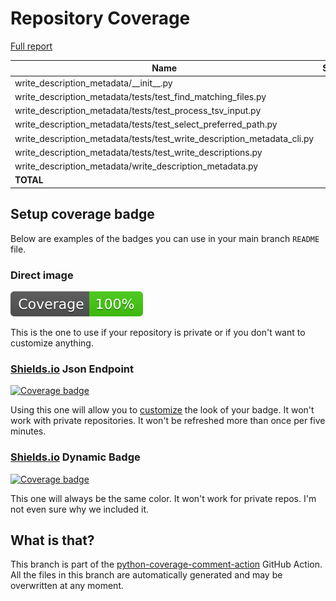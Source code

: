 # Repository Coverage

[Full report](https://htmlpreview.github.io/?https://github.com/brodkewitz/brphoto-metadata-tools/blob/python-coverage-comment-action-data/htmlcov/index.html)

| Name                                                                          |    Stmts |     Miss |   Branch |   BrPart |    Cover |   Missing |
|------------------------------------------------------------------------------ | -------: | -------: | -------: | -------: | -------: | --------: |
| write\_description\_metadata/\_\_init\_\_.py                                  |        1 |        0 |        0 |        0 |     100% |           |
| write\_description\_metadata/tests/test\_find\_matching\_files.py             |       69 |        0 |        6 |        0 |     100% |           |
| write\_description\_metadata/tests/test\_process\_tsv\_input.py               |       45 |        0 |        0 |        0 |     100% |           |
| write\_description\_metadata/tests/test\_select\_preferred\_path.py           |       62 |        0 |        0 |        0 |     100% |           |
| write\_description\_metadata/tests/test\_write\_description\_metadata\_cli.py |      115 |        0 |        4 |        0 |     100% |           |
| write\_description\_metadata/tests/test\_write\_descriptions.py               |      135 |        0 |        6 |        0 |     100% |           |
| write\_description\_metadata/write\_description\_metadata.py                  |      160 |        0 |       64 |        0 |     100% |           |
|                                                                     **TOTAL** |  **587** |    **0** |   **80** |    **0** | **100%** |           |


## Setup coverage badge

Below are examples of the badges you can use in your main branch `README` file.

### Direct image

[![Coverage badge](https://raw.githubusercontent.com/brodkewitz/brphoto-metadata-tools/python-coverage-comment-action-data/badge.svg)](https://htmlpreview.github.io/?https://github.com/brodkewitz/brphoto-metadata-tools/blob/python-coverage-comment-action-data/htmlcov/index.html)

This is the one to use if your repository is private or if you don't want to customize anything.

### [Shields.io](https://shields.io) Json Endpoint

[![Coverage badge](https://img.shields.io/endpoint?url=https://raw.githubusercontent.com/brodkewitz/brphoto-metadata-tools/python-coverage-comment-action-data/endpoint.json)](https://htmlpreview.github.io/?https://github.com/brodkewitz/brphoto-metadata-tools/blob/python-coverage-comment-action-data/htmlcov/index.html)

Using this one will allow you to [customize](https://shields.io/endpoint) the look of your badge.
It won't work with private repositories. It won't be refreshed more than once per five minutes.

### [Shields.io](https://shields.io) Dynamic Badge

[![Coverage badge](https://img.shields.io/badge/dynamic/json?color=brightgreen&label=coverage&query=%24.message&url=https%3A%2F%2Fraw.githubusercontent.com%2Fbrodkewitz%2Fbrphoto-metadata-tools%2Fpython-coverage-comment-action-data%2Fendpoint.json)](https://htmlpreview.github.io/?https://github.com/brodkewitz/brphoto-metadata-tools/blob/python-coverage-comment-action-data/htmlcov/index.html)

This one will always be the same color. It won't work for private repos. I'm not even sure why we included it.

## What is that?

This branch is part of the
[python-coverage-comment-action](https://github.com/marketplace/actions/python-coverage-comment)
GitHub Action. All the files in this branch are automatically generated and may be
overwritten at any moment.